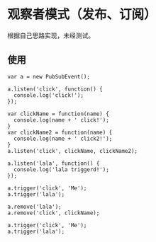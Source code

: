 观察者模式（发布、订阅）
=======================

根据自己思路实现，未经测试。

使用
----

    var a = new PubSubEvent();
     
    a.listen('click', function() {
      console.log('click!');
    });
     
    var clickName = function(name) {
      console.log(name + ' click!');
    }
    var clickName2 = function(name) {
      console.log(name + ' click2!');
    }
    a.listen('click', clickName, clickName2);
     
    a.listen('lala', function() {
      console.log('lala triggerd!');
    });
     
    a.trigger('click', 'Me');
    a.trigger('lala');
     
    a.remove('lala');
    a.remove('click', clickName);
     
    a.trigger('click', 'Me');
    a.trigger('lala');